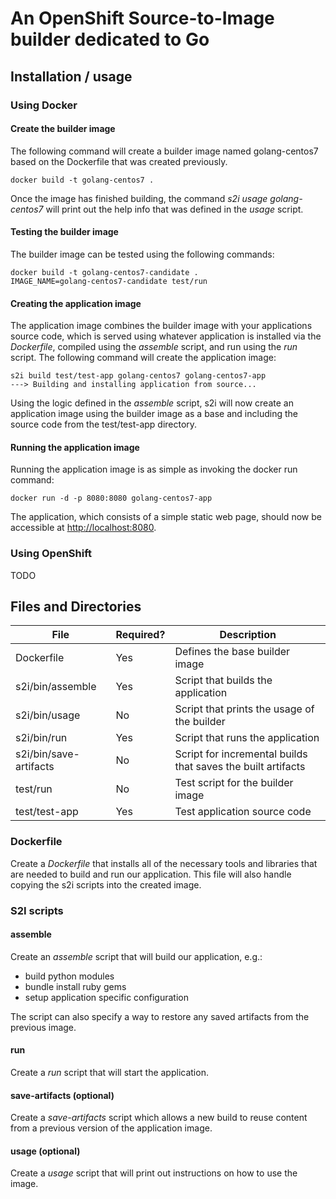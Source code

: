 
# An OpenShift Source-to-Image builder dedicated to Go  

## Installation / usage

### Using Docker

#### Create the builder image
The following command will create a builder image named golang-centos7 based on the Dockerfile that was created previously.
```
docker build -t golang-centos7 .
```

Once the image has finished building, the command *s2i usage golang-centos7* will print out the help info that was defined in the *usage* script.

#### Testing the builder image
The builder image can be tested using the following commands:
```
docker build -t golang-centos7-candidate .
IMAGE_NAME=golang-centos7-candidate test/run
```

#### Creating the application image
The application image combines the builder image with your applications source code, which is served using whatever application is installed via the *Dockerfile*, compiled using the *assemble* script, and run using the *run* script.
The following command will create the application image:
```
s2i build test/test-app golang-centos7 golang-centos7-app
---> Building and installing application from source...
```
Using the logic defined in the *assemble* script, s2i will now create an application image using the builder image as a base and including the source code from the test/test-app directory.

#### Running the application image
Running the application image is as simple as invoking the docker run command:
```
docker run -d -p 8080:8080 golang-centos7-app
```
The application, which consists of a simple static web page, should now be accessible at  [http://localhost:8080](http://localhost:8080).

### Using OpenShift

TODO


## Files and Directories  
| File                   | Required? | Description                                                  |
|------------------------|-----------|--------------------------------------------------------------|
| Dockerfile             | Yes       | Defines the base builder image                               |
| s2i/bin/assemble       | Yes       | Script that builds the application                           |
| s2i/bin/usage          | No        | Script that prints the usage of the builder                  |
| s2i/bin/run            | Yes       | Script that runs the application                             |
| s2i/bin/save-artifacts | No        | Script for incremental builds that saves the built artifacts |
| test/run               | No        | Test script for the builder image                            |
| test/test-app          | Yes       | Test application source code                                 |

### Dockerfile
Create a *Dockerfile* that installs all of the necessary tools and libraries that are needed to build and run our application.  This file will also handle copying the s2i scripts into the created image.

### S2I scripts

#### assemble
Create an *assemble* script that will build our application, e.g.:
- build python modules
- bundle install ruby gems
- setup application specific configuration

The script can also specify a way to restore any saved artifacts from the previous image.   

#### run
Create a *run* script that will start the application.

#### save-artifacts (optional)
Create a *save-artifacts* script which allows a new build to reuse content from a previous version of the application image.

#### usage (optional)
Create a *usage* script that will print out instructions on how to use the image.
